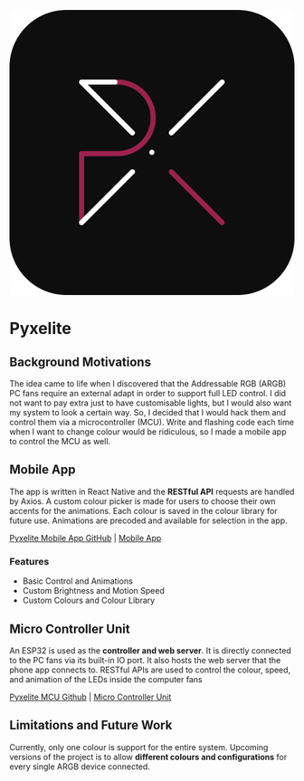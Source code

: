 <div style="text-align:center">

![icon](img/icon.png ':size=25%')

</div>

# Pyxelite

## Background Motivations

The idea came to life when I discovered that the Addressable RGB (ARGB) PC fans require an external adapt in order to support full LED control. I did not want to pay extra just to have customisable lights, but I would also want my system to look a certain way. So, I decided that I would hack them and control them via a microcontroller (MCU). Write and flashing code each time when I want to change colour would be ridiculous, so I made a mobile app to control the MCU as well.

## Mobile App

The app is written in React Native and the **RESTful API** requests are handled by Axios. A custom colour picker is made for users to choose their own accents for the animations. Each colour is saved in the colour library for future use. Animations are precoded and available for selection in the app.

[Pyxelite Mobile App GitHub](https://github.com/lochungtin/Pyxelite) | [Mobile App](./app.md)

### Features

- Basic Control and Animations  
- Custom Brightness and Motion Speed
- Custom Colours and Colour Library

## Micro Controller Unit

An ESP32 is used as the **controller and web server**. It is directly connected to the PC fans via its built-in IO port. It also hosts the web server that the phone app connects to. RESTful APIs are used to control the colour, speed, and animation of the LEDs inside the computer fans

[Pyxelite MCU Github](https://github.com/lochungtin/Pyxelite/tree/master/mcu) | [Micro Controller Unit](./mcu.md)

## Limitations and Future Work

Currently, only one colour is support for the entire system. Upcoming versions of the project is to allow **different colours and configurations** for every single ARGB device connected.